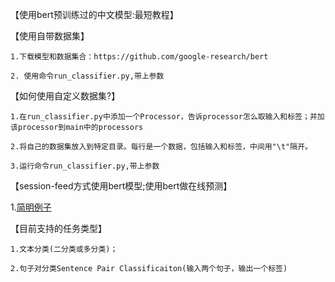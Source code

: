 【使用bert预训练过的中文模型:最短教程】

【使用自带数据集】

    1.下载模型和数据集合：https://github.com/google-research/bert
    
    2. 使用命令run_classifier.py,带上参数

【如何使用自定义数据集?】

    1.在run_classifier.py中添加一个Processor，告诉processor怎么取输入和标签；并加该processor到main中的processors
    
    2.将自己的数据集放入到特定目录。每行是一个数据，包括输入和标签，中间用"\t"隔开。
    
    3.运行命令run_classifier.py,带上参数
 
【session-feed方式使用bert模型;使用bert做在线预测】

1.<a href='https://github.com/brightmart/bert_language_understanding/blob/master/run_classifier_predict_online.py'>简明例子</a>

【目前支持的任务类型】

    1.文本分类(二分类或多分类)；
    
    2.句子对分类Sentence Pair Classificaiton(输入两个句子，输出一个标签)
